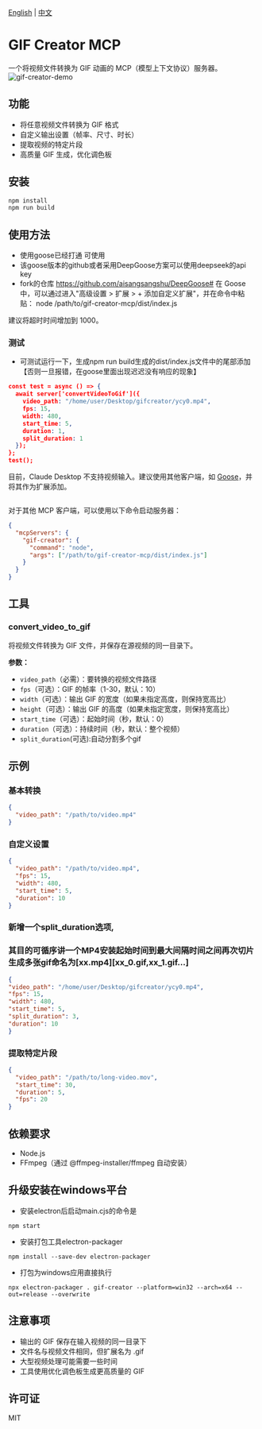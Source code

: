 [English](README.md) | [中文](README-zh.md)

# GIF Creator MCP

一个将视频文件转换为 GIF 动画的 MCP（模型上下文协议）服务器。
![gif-creator-demo](https://github.com/user-attachments/assets/0543d53f-8bc7-4a16-8a4b-e41ef13568c6)


## 功能

- 将任意视频文件转换为 GIF 格式
- 自定义输出设置（帧率、尺寸、时长）
- 提取视频的特定片段
- 高质量 GIF 生成，优化调色板

## 安装

```bash
npm install
npm run build
```

## 使用方法
- 使用goose已经打通 可使用
- 该goose版本的github或者采用DeepGoose方案可以使用deepseek的api key
- fork的仓库 https://github.com/aisangsangshu/DeepGoose#
在 Goose 中，可以通过进入"高级设置 > 扩展 > + 添加自定义扩展"，并在命令中粘贴：
node /path/to/gif-creator-mcp/dist/index.js

建议将超时时间增加到 1000。

### 测试
- 可测试运行一下，生成npm run build生成的dist/index.js文件中的尾部添加【否则一旦报错，在goose里面出现迟迟没有响应的现象】
```json
const test = async () => {
  await server['convertVideoToGif']({
    video_path: "/home/user/Desktop/gifcreator/ycy0.mp4",
    fps: 15,
    width: 480,
    start_time: 5,
    duration: 1,
    split_duration: 1
  });
};
test();
```

目前，Claude Desktop 不支持视频输入。建议使用其他客户端，如 [Goose](https://block.github.io/goose/)，并将其作为扩展添加。

```
```


对于其他 MCP 客户端，可以使用以下命令启动服务器：

```json
{
  "mcpServers": {
    "gif-creator": {
      "command": "node",
      "args": ["/path/to/gif-creator-mcp/dist/index.js"]
    }
  }
}
```

## 工具

### convert_video_to_gif

将视频文件转换为 GIF 文件，并保存在源视频的同一目录下。

**参数：**
- `video_path`（必需）：要转换的视频文件路径
- `fps`（可选）：GIF 的帧率（1-30，默认：10）
- `width`（可选）：输出 GIF 的宽度（如果未指定高度，则保持宽高比）
- `height`（可选）：输出 GIF 的高度（如果未指定宽度，则保持宽高比）
- `start_time`（可选）：起始时间（秒，默认：0）
- `duration`（可选）：持续时间（秒，默认：整个视频）
- `split_duration`(可选):自动分割多个gif

## 示例

### 基本转换
```json
{
  "video_path": "/path/to/video.mp4"
}
```

### 自定义设置
```json
{
  "video_path": "/path/to/video.mp4",
  "fps": 15,
  "width": 480,
  "start_time": 5,
  "duration": 10
}
```
### 新增一个split_duration选项,
### 其目的可循序讲一个MP4安装起始时间到最大间隔时间之间再次切片生成多张gif命名为[xx.mp4][xx_0.gif,xx_1.gif...]

````json
{
"video_path": "/home/user/Desktop/gifcreator/ycy0.mp4",
"fps": 15,
"width": 480,
"start_time": 5,
"split_duration": 3,
"duration": 10
}
````

### 提取特定片段
```json
{
  "video_path": "/path/to/long-video.mov",
  "start_time": 30,
  "duration": 5,
  "fps": 20
}
```

## 依赖要求

- Node.js
- FFmpeg（通过 @ffmpeg-installer/ffmpeg 自动安装）
## 升级安装在windows平台
- 安装electron后启动main.cjs的命令是
```
npm start
```
- 安装打包工具electron-packager
```
npm install --save-dev electron-packager

```
- 打包为windows应用直接执行
```
npx electron-packager . gif-creator --platform=win32 --arch=x64 --out=release --overwrite
```
## 注意事项

- 输出的 GIF 保存在输入视频的同一目录下
- 文件名与视频文件相同，但扩展名为 .gif
- 大型视频处理可能需要一些时间
- 工具使用优化调色板生成更高质量的 GIF

## 许可证

MIT 